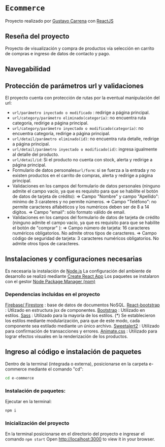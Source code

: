 # `Ecommerce`
Proyecto realizado por [Gustavo Carrena](https://www.linkedin.com/in/gustavo-hern%C3%A1n-carrena-3116b79/?trk=people-guest_people_search-card&original_referer=https%3A%2F%2Fwww%2Egoogle%2Ecom%2F&originalSubdomain=ar) con [ReactJS]
## Reseña del proyecto
Proyecto de visualización y compra de productos vía selección en carrito de compras e ingreso de datos de contacto y pago.
## Navegabilidad




## Protección de parámetros url y validaciones
El proyecto cuenta con protección de rutas por la eventual manipulación del url:
- `url/parámetro inyectado o modificado` : redirige a página principal.
- `url/category/parámetro eliminado(categoría)`: no encuentra ruta categoría, redirige a página principal.
- `url/category/parámetro inyectado o modificado(categoría)`: no encuentra categoría, redirige a página principal.
- `url/detail/parámetro eliminado(id)`: no encuentra ruta detalle, redirige a página principal.
- `url/detail/parámetro inyectado o modificado(id)`: ingresa igualmente al detalle del producto.
- `url/detail/id`: Si el producto no cuenta con stock, alerta y redirige a página principal.
- Formulario de datos personales`url/form`: si se fuerza a la entrada y no existen productos en el carrito de compras, alerta y redirige a página principal.
- Validaciones en los campos del formulario de datos personales (ninguno admite el campo vacío, ya que es requisito para que se habilite el botón de datos de tarjeta de crédito):
=> Campo "Nombre" y campo "Apellido": mínimo de 3 carateres y no permite números.
=> Campo "Teléfono": no permite caracteres alfabéticos y los numéricos deben ser de 8 a 14 dígitos.
=> Campo "email": sólo formato válido de email.
- Validaciones en los campos del formulario de datos de tarjeta de crédito (ninguno admite el campo vacío, ya que es requisito para que se habilite el botón de "comprar" ):
=> Campo número de tarjeta: 16 caracteres numéricos obligatorios. No admite otros tipos de caracteres.
 => Campo código de seguridad de tarjeta: 3 caracteres numéricos obligatorios. No admite otros tipos de caracteres.


## Instalaciones y configuraciones necesarias
Es necesaria la instalación de [Node.js](https://nodejs.org/)
La configuración del ambiente de desarrollo se realizó mediante [Create React App](https://github.com/facebook/create-react-app)
Los paquetes se instalaron con el gestor [Node Package Manager (npm)](https://www.npmjs.com/)
### Dependencias incluidas en el proyecto
[Firebase/ Firestore](https://firebase.google.com/) : base de datos de documentos NoSQL.
[React-bootstrap](https://react-bootstrap.github.io/) : Utlizado en estructura jsx de componentes.
[Bootstrap](https://getbootstrap.com/) : Utilizado en estilos.
[Sass](https://sass-lang.com/) : Utilizado para la mayoría de los estilos. (*) Se establecieron los estilos mediante modularización, para que de este modo, cada componente sea estilado mediante un único archivo.
[Sweetalert2](https://sweetalert2.github.io/) : Utilizado para confirmación de transacciones y errores.
[Animate.css](https://animate.style/) : Utilizado para lograr efectos visuales en la renderización de los productos.
## Ingreso al código e instalación de paquetes
Dentro de la terminal (integrada o externa), posicionarse en la carpeta e-commerce mediante el comando "cd":
```sh
cd e-commerce
```

### Instalación de paquetes:
Ejecutar en la terminal:
```sh
npm i
```

### Inicialización del proyecto
En la terminal posicionarse en el directorio del proyecto e ingresar el comando `npm start`
Open [http://localhost:3000](http://localhost:3000) to view it in your browser.

[ReactJS]: <https://es.reactjs.org/>
 
 